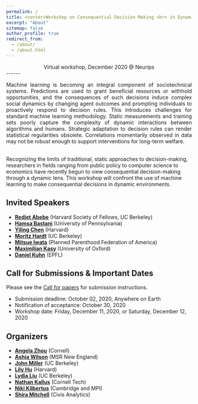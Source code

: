 ```yaml
---
permalink: /
title: <center>Workshop on Consequential Decision Making <br> in Dynamic Environments</center>
excerpt: "About"
sitemap: false
author_profile: true
redirect_from: 
  - /about/
  - /about.html
---
```

<center> Virtual workshop, December 2020 @ Neurips</center>
------
<p style="text-align: justify;">
Machine learning is becoming an integral component of sociotechnical
systems. Predictions are used to grant beneficial resources or
withhold opportunities, and the consequences of such decisions induce complex
social dynamics by changing agent outcomes and prompting individuals to
proactively respond to decision rules. This introduces challenges for standard
machine learning methodology. Static measurements and training sets poorly
capture the complexity of dynamic interactions between algorithms and humans.
Strategic adaptation to decision rules can render statistical regularities
obsolete. Correlations momentarily observed in data may not be robust enough to
support interventions for long-term welfare. <br><br>

Recognizing the limits of traditional, static approaches to decision-making,
researchers in fields ranging from public policy to computer science to
economics have recently begun to view consequential decision-making through a
dynamic lens. This workshop will confront the use of machine learning to make
consequential decisions in dynamic environments. 
</p>

Invited Speakers
------
* **[Rediet Abebe](https://www.cs.cornell.edu/~red/)** (Harvard Society of Fellows, UC Berkeley)
* **[Hamsa Bastani](https://hamsabastani.github.io/)** (University of Pennsylvania)
* **[Yiling Chen](https://yiling.seas.harvard.edu/)**  (Harvard)
* **[Moritz Hardt](https://mrtz.org/)**                (UC Berkeley)
* **[Mitsue Iwata](http://www.mitsueiwata.com/bio/)**  (Planned Parenthood Federation of America)
* **[Maximilian Kasy](https://maxkasy.github.io/home/)** (University of Oxford)
* **[Daniel Kuhn](https://people.epfl.ch/daniel.kuhn)**  (EPFL)

Call for Submissions & Important Dates
------
Please see the [Call for papers](/cfp/) for submission instructions.

* Submission deadline: October 02, 2020, Anywhere on Earth
* Notification of acceptance: October 30, 2020 
* Workshop date: Friday, December 11, 2020, or Saturday, December 12, 2020

Organizers
------
* **[Angela Zhou](https://people.orie.cornell.edu/az434/)** (Cornell)
* **[Ashia Wilson](https://aswilson07.github.io/website)** (MSR New England)
* **[John Miller](https://people.eecs.berkeley.edu/~miller_john/)** (UC Berkeley)
* **[Lily Hu](https://scholar.harvard.edu/lilyhu)** (Harvard)
* **[Lydia Liu](http://people.eecs.berkeley.edu/~lydiatliu)** (UC Berkeley)
* **[Nathan Kallus](http://www.nathankallus.com/)** (Cornell Tech)
* **[Niki Kilbertus](www.nikikilbertus.info)** (Cambridge and MPI)
* **[Shira Mitchell](shiraqotj@gmail.com)** (Civis Analytics)
